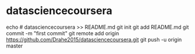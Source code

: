 # datasciencecoursera
echo # datasciencecoursera >> README.md git init git add README.md git commit -m "first commit" git remote add origin https://github.com/Drahe2015/datasciencecoursera.git git push -u origin master
